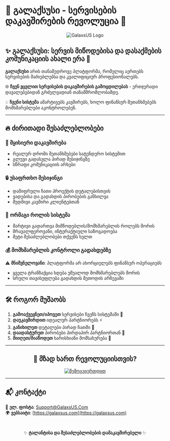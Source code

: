 # 🚀 გალაქსუსი - სერვისების დაკავშირების რევოლუცია 🌌

<div align="center">

![GalaxsUS Logo](https://galaxsus.com/themes/default/assets/img/logo.png)

</div>

## ✨ **გალაქსუსი**: სერვის მიწოდებისა და დასაქმების კომუნიკაციის ახალი ერა 💫

**გალაქსუსი** არის თანამედროვე პლატფორმა, რომელიც აერთებს სერვისების მაძიებლებსა და კვალიფიციურ პროფესიონალებს.

🌐 **ჩვენ ვცვლით სერვისების დაკავშირების გამოცდილებას** - ერთჯერადი დავალებებიდან გრძელვადიან თანამშრომლობამდე.  

💡 **ჩვენი სისტემა** ამარტივებს კავშირებს, ხოლო ფინანსურ შეთანხმებებს მომხმარებლები აკონტროლებენ.  

---

## 🔥 ძირითადი შესაძლებლობები  

### 🤝 **მყისიერი დაკავშირება**  
- რეალურ დროში შეთანხმებები სატენდერო სისტემით  
- გლუვი გადასვლა პირად მესიჯინგზე  
- სწრაფი კომუნიკაციის არხები  

### 🔒 **უსაფრთხო მესიჯინგი**  
- დაშიფრული ჩათი პროექტის დეტალებისთვის  
- ვადებისა და გადახდის პირობების განხილვა  
- მუდმივი კავშირი კლიენტებთან  

### 🔄 **ორმაგი როლის სისტემა**  
- მარტივი გადართვა მიმწოდებლის/მომხმარებლის როლებს შორის  
- მრავალფეროვანი, ინტერაქტიული საზოგადოება  
- მეტი შესაძლებლობები თქვენს ხელთ  

### 💰 **მომხმარებლის კონტროლი გადახდებზე**  
⚠️ **მნიშვნელოვანი**: პლატფორმა არ ახორციელებს ფინანსურ ოპერაციებს  
- ყველა ტრანზაქცია ხდება უშუალოდ მომხმარებლებს შორის  
- სრული თავისუფლება გადახდის მეთოდის არჩევაში  

---

## 🛠️ როგორ მუშაობს  

1. **გამოაქვეყნეთ/იპოვეთ** სერვისები ჩვენს სისტემაში 📢  
2. **დაუკავშირდით** იდეალურ პარტნიორებს ⚡  
3. **განიხილეთ** დეტალები პირად ჩათში 💬  
4. **დაადასტურეთ** პირობები პირდაპირ პარტნიორთან 🤝  
5. **მიიღეთ/მიაწოდეთ** ხარისხიანი მომსახურება 🎯  

---

<div align="center">

## 🚀 მზად ხართ რევოლუციისთვის?  

[![შემოგვიერთდით](https://img.shields.io/badge/🚀_შემოგვიერთდით_ახლავე-FF10F0?style=for-the-badge&logo=rocket)](https://galaxsus.com)

</div>

---

## 📬 კონტაქტი  

📧 **ელ. ფოსტა**: [Support@GalaxsUS.Com](mailto:Support@GalaxsUS.Com)  
🌍 **ვებსაიტი**: [https://galaxsus.com](https://galaxsus.com)  

<div align="center" style="margin-top: 40px;">

✨ **ტალანტისა და შესაძლებლობების დამაკავშირებელი** ✨  

</div>
